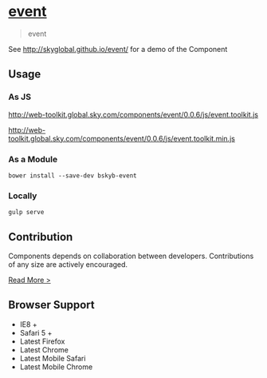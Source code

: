 [event](http://skyglobal.github.io/event/) 
========================

> event

See http://skyglobal.github.io/event/ for a demo of the Component

## Usage

### As JS

http://web-toolkit.global.sky.com/components/event/0.0.6/js/event.toolkit.js

http://web-toolkit.global.sky.com/components/event/0.0.6/js/event.toolkit.min.js

### As a Module

`bower install --save-dev bskyb-event`

### Locally

`gulp serve`

## Contribution

Components depends on collaboration between developers. Contributions of any size are actively encouraged.

[Read More >](CONTRIBUTING.md)

## Browser Support

 * IE8 +
 * Safari 5 +
 * Latest Firefox
 * Latest Chrome
 * Latest Mobile Safari
 * Latest Mobile Chrome